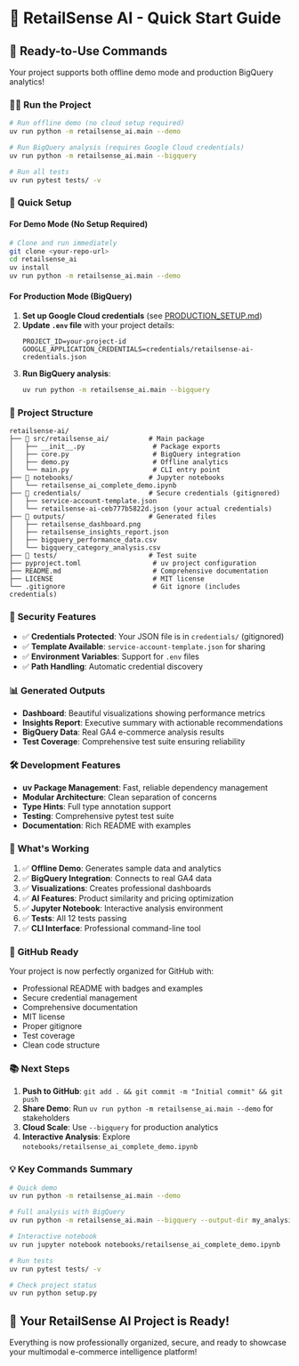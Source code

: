 # 🎯 RetailSense AI - Quick Start Guide

## 🚀 Ready-to-Use Commands

Your project supports both offline demo mode and production BigQuery analytics!

### 🏃‍♂️ **Run the Project**
```bash
# Run offline demo (no cloud setup required)
uv run python -m retailsense_ai.main --demo

# Run BigQuery analysis (requires Google Cloud credentials)
uv run python -m retailsense_ai.main --bigquery

# Run all tests
uv run pytest tests/ -v
```

### 🔧 **Quick Setup**

#### For Demo Mode (No Setup Required)
```bash
# Clone and run immediately
git clone <your-repo-url>
cd retailsense_ai
uv install
uv run python -m retailsense_ai.main --demo
```

#### For Production Mode (BigQuery)
1. **Set up Google Cloud credentials** (see [PRODUCTION_SETUP.md](PRODUCTION_SETUP.md))
2. **Update `.env` file** with your project details:
   ```env
   PROJECT_ID=your-project-id
   GOOGLE_APPLICATION_CREDENTIALS=credentials/retailsense-ai-credentials.json
   ```
3. **Run BigQuery analysis**:
   ```bash
   uv run python -m retailsense_ai.main --bigquery
   ```

### 📁 **Project Structure**
```
retailsense-ai/
├── 📁 src/retailsense_ai/          # Main package
│   ├── __init__.py                 # Package exports
│   ├── core.py                     # BigQuery integration
│   ├── demo.py                     # Offline analytics
│   └── main.py                     # CLI entry point
├── 📁 notebooks/                   # Jupyter notebooks
│   └── retailsense_ai_complete_demo.ipynb
├── 📁 credentials/                 # Secure credentials (gitignored)
│   ├── service-account-template.json
│   └── retailsense-ai-ceb777b5822d.json (your actual credentials)
├── 📁 outputs/                     # Generated files
│   ├── retailsense_dashboard.png
│   ├── retailsense_insights_report.json
│   ├── bigquery_performance_data.csv
│   └── bigquery_category_analysis.csv
├── 📁 tests/                       # Test suite
├── pyproject.toml                  # uv project configuration
├── README.md                       # Comprehensive documentation
├── LICENSE                         # MIT license
└── .gitignore                      # Git ignore (includes credentials)
```

### 🔐 **Security Features**
- ✅ **Credentials Protected**: Your JSON file is in `credentials/` (gitignored)
- ✅ **Template Available**: `service-account-template.json` for sharing
- ✅ **Environment Variables**: Support for `.env` files
- ✅ **Path Handling**: Automatic credential discovery

### 📊 **Generated Outputs**
- **Dashboard**: Beautiful visualizations showing performance metrics
- **Insights Report**: Executive summary with actionable recommendations
- **BigQuery Data**: Real GA4 e-commerce analysis results
- **Test Coverage**: Comprehensive test suite ensuring reliability

### 🛠 **Development Features**
- **uv Package Management**: Fast, reliable dependency management
- **Modular Architecture**: Clean separation of concerns
- **Type Hints**: Full type annotation support
- **Testing**: Comprehensive pytest test suite
- **Documentation**: Rich README with examples

### 🎯 **What's Working**
1. ✅ **Offline Demo**: Generates sample data and analytics
2. ✅ **BigQuery Integration**: Connects to real GA4 data
3. ✅ **Visualizations**: Creates professional dashboards
4. ✅ **AI Features**: Product similarity and pricing optimization
5. ✅ **Jupyter Notebook**: Interactive analysis environment
6. ✅ **Tests**: All 12 tests passing
7. ✅ **CLI Interface**: Professional command-line tool

### 🚀 **GitHub Ready**
Your project is now perfectly organized for GitHub with:
- Professional README with badges and examples
- Secure credential management
- Comprehensive documentation
- MIT license
- Proper gitignore
- Test coverage
- Clean code structure

### 📚 **Next Steps**
1. **Push to GitHub**: `git add . && git commit -m "Initial commit" && git push`
2. **Share Demo**: Run `uv run python -m retailsense_ai.main --demo` for stakeholders
3. **Cloud Scale**: Use `--bigquery` for production analytics
4. **Interactive Analysis**: Explore `notebooks/retailsense_ai_complete_demo.ipynb`

### 💡 **Key Commands Summary**
```bash
# Quick demo
uv run python -m retailsense_ai.main --demo

# Full analysis with BigQuery
uv run python -m retailsense_ai.main --bigquery --output-dir my_analysis

# Interactive notebook
uv run jupyter notebook notebooks/retailsense_ai_complete_demo.ipynb

# Run tests
uv run pytest tests/ -v

# Check project status
uv run python setup.py
```

## 🎉 **Your RetailSense AI Project is Ready!**

Everything is now professionally organized, secure, and ready to showcase your multimodal e-commerce intelligence platform!